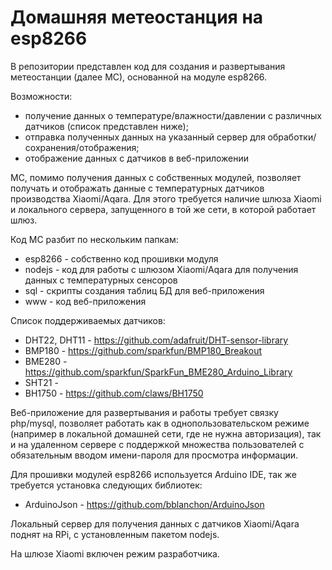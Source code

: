 # Домашняя метеостанция на esp8266
В репозитории представлен код для создания и развертывания метеостанции (далее МС), основанной на модуле esp8266.

Возможности:
- получение данных о температуре/влажности/давлении с различных датчиков (список представлен ниже);
- отправка полученных данных на указанный сервер для обработки/сохранения/отображения;
- отображение данных с датчиков в веб-приложении

МС, помимо получения данных с собственных модулей, позволяет получать и отображать данные с температурных датчиков производства Xiaomi/Aqara. Для этого требуется наличие шлюза Xiaomi и локального сервера, запущенного в той же сети, в которой работает шлюз.

Код МС разбит по нескольким папкам:
- esp8266 - собственно код прошивки модуля
- nodejs - код для работы с шлюзом Xiaomi/Aqara для получения данных с температурных сенсоров
- sql - скрипты создания таблиц БД для веб-приложения
- www - код веб-приложения

Список поддерживаемых датчиков:
- DHT22, DHT11 - https://github.com/adafruit/DHT-sensor-library
- BMP180 - https://github.com/sparkfun/BMP180_Breakout
- BME280 - https://github.com/sparkfun/SparkFun_BME280_Arduino_Library
- SHT21 - 
- BH1750 - https://github.com/claws/BH1750

Веб-приложение для развертывания и работы требует связку php/mysql, позволяет работать как в однопользовательском режиме (например в локальной домашней сети, где не нужна авторизация), так и на удаленном сервере с поддержкой множества пользователей с обязательным вводом имени-пароля для просмотра информации.

Для прошивки модулей esp8266 используется Arduino IDE, так же требуется установка следующих библиотек:
- ArduinoJson - https://github.com/bblanchon/ArduinoJson

Локальный сервер для получения данных с датчиков Xiaomi/Aqara поднят на RPi, с установленным пакетом nodejs.

На шлюзе Xiaomi включен режим разработчика.
